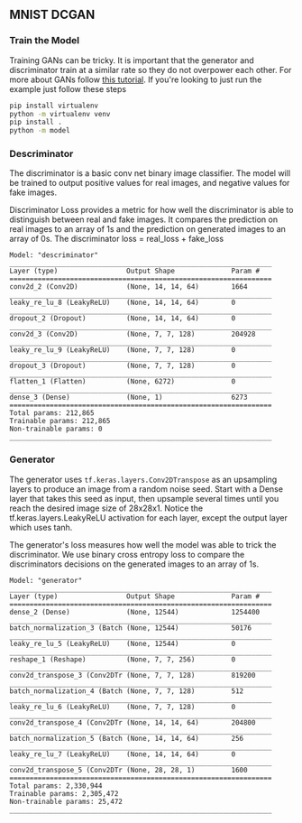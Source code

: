## MNIST DCGAN


### Train the Model

Training GANs can be tricky. It is important that the generator and discriminator train at a similar rate so they do not overpower each other.
For more about GANs follow [this tutorial](https://arxiv.org/pdf/1701.00160.pdf).
If you're looking to just run the example just follow these steps

```bash
pip install virtualenv
python -m virtualenv venv
pip install .
python -m model
```


### Descriminator

The discriminator is a basic conv net binary image classifier. 
The model will be trained to output positive values for real images, and negative values for fake images.

Discriminator Loss provides a metric for how well the discriminator is able to distinguish
between real and fake images. It compares the prediction on real images to an array of 1s and the
prediction on generated images to an array of 0s. The discriminator loss = real_loss + fake_loss

```
Model: "descriminator"
_________________________________________________________________
Layer (type)                 Output Shape              Param #   
=================================================================
conv2d_2 (Conv2D)            (None, 14, 14, 64)        1664      
_________________________________________________________________
leaky_re_lu_8 (LeakyReLU)    (None, 14, 14, 64)        0         
_________________________________________________________________
dropout_2 (Dropout)          (None, 14, 14, 64)        0         
_________________________________________________________________
conv2d_3 (Conv2D)            (None, 7, 7, 128)         204928    
_________________________________________________________________
leaky_re_lu_9 (LeakyReLU)    (None, 7, 7, 128)         0         
_________________________________________________________________
dropout_3 (Dropout)          (None, 7, 7, 128)         0         
_________________________________________________________________
flatten_1 (Flatten)          (None, 6272)              0         
_________________________________________________________________
dense_3 (Dense)              (None, 1)                 6273      
=================================================================
Total params: 212,865
Trainable params: 212,865
Non-trainable params: 0
_________________________________________________________________
```

### Generator

The generator uses `tf.keras.layers.Conv2DTranspose` as an upsampling layers to produce an image from a random noise seed.
Start with a Dense layer that takes this seed as input, then upsample several times until you reach the desired image size of 28x28x1. Notice the tf.keras.layers.LeakyReLU activation for each layer, except the output layer which uses tanh.

The generator's loss measures how well the model was able to trick the discriminator. 
We use binary cross entropy loss to compare the discriminators decisions on the generated images to an array of 1s.

```
Model: "generator"
_________________________________________________________________
Layer (type)                 Output Shape              Param #   
=================================================================
dense_2 (Dense)              (None, 12544)             1254400   
_________________________________________________________________
batch_normalization_3 (Batch (None, 12544)             50176     
_________________________________________________________________
leaky_re_lu_5 (LeakyReLU)    (None, 12544)             0         
_________________________________________________________________
reshape_1 (Reshape)          (None, 7, 7, 256)         0         
_________________________________________________________________
conv2d_transpose_3 (Conv2DTr (None, 7, 7, 128)         819200    
_________________________________________________________________
batch_normalization_4 (Batch (None, 7, 7, 128)         512       
_________________________________________________________________
leaky_re_lu_6 (LeakyReLU)    (None, 7, 7, 128)         0         
_________________________________________________________________
conv2d_transpose_4 (Conv2DTr (None, 14, 14, 64)        204800    
_________________________________________________________________
batch_normalization_5 (Batch (None, 14, 14, 64)        256       
_________________________________________________________________
leaky_re_lu_7 (LeakyReLU)    (None, 14, 14, 64)        0         
_________________________________________________________________
conv2d_transpose_5 (Conv2DTr (None, 28, 28, 1)         1600      
=================================================================
Total params: 2,330,944
Trainable params: 2,305,472
Non-trainable params: 25,472
_________________________________________________________________
```
